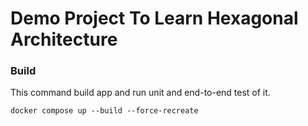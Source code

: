 # Demo Project To Learn Hexagonal Architecture

### Build
This command build app and run unit and end-to-end test of it.
```
docker compose up --build --force-recreate
```
